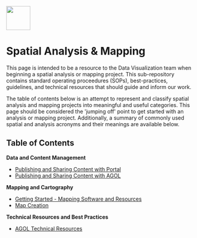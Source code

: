 <a href="url"><img src="http://gis.mtc.ca.gov/mtcimages/mtcgisLogo.png" align="top" height="64" width="64" ></a>

# Spatial Analysis & Mapping

This page is intended to be a resource to the Data Visualization team when beginning a spatial analysis or mapping project. This sub-repository contains standard operating proceedures (SOPs), best-practices, guidelines, and technical resources that should guide and inform our work. 

The table of contents below is an attempt to represent and classify spatial analysis and mapping projects into meaningful and useful categories. This page should be considered the 'jumping off' point to get started with an analysis or mapping project. Additionally, a summary of commonly used spatial and analysis acronyms and their meanings are available below.  

## Table of Contents

**Data and Content Management**

  - [Publishing and Sharing Content with Portal](tbd)
  - [Publishing and Sharing Content with AGOL](/PublishingSharingAGOL.md#publishing-and-sharing-content-with-ArcGIS-online)

**Mapping and Cartography**

  - [Getting Started - Mapping Software and Resources](https://github.com/BayAreaMetro/DataVizSOP/blob/master/SpatialAnalysisMapping/GettingStartedMappingSoftwareResources.md)
  - [Map Creation](https://github.com/BayAreaMetro/DataVizSOP/blob/master/SpatialAnalysisMapping/MapCreation.md)

**Technical Resources and Best Practices**

  - [AGOL Technical Resources](https://github.com/BayAreaMetro/DataVizSOP/blob/master/SpatialAnalysisMapping/AGOLTechnicalResources.md)
